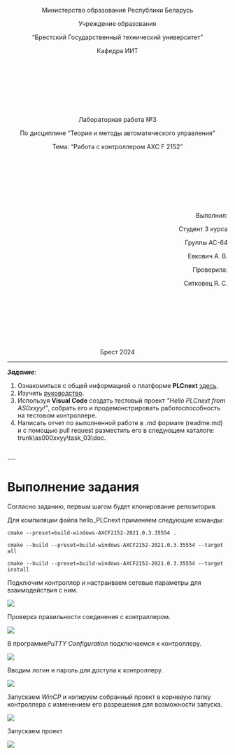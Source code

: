 <p style="text-align: center;">Министерство образования Республики Беларусь</p>
<p style="text-align: center;">Учреждение образования</p>
<p style="text-align: center;">“Брестский Государственный технический университет”</p>
<p style="text-align: center;">Кафедра ИИТ</p>
<div style="margin-bottom: 10em;"></div>
<p style="text-align: center;">Лабораторная работа №3</p>
<p style="text-align: center;">По дисциплине “Теория и методы автоматического управления”</p>
<p style="text-align: center;">Тема: “Работа с контроллером AXC F 2152”</p>
<div style="margin-bottom: 10em;"></div>
<p style="text-align: right;">Выполнил:</p>
<p style="text-align: right;">Студент 3 курса</p>
<p style="text-align: right;">Группы АС-64</p>
<p style="text-align: right;">Евкович А. В.</p>
<p style="text-align: right;">Проверила:</p>
<p style="text-align: right;">Ситковец Я. С.</p>
<div style="margin-bottom: 10em;"></div>
<p style="text-align: center;">Брест 2024</p>

---

***Задание***:
1. Ознакомиться с общей информацией о платформе **PLCnext** [здесь](https://www.plcnext.help/te/About/Home.htm).
2. Изучить [руководство](https://github.com/savushkin-r-d/PLCnext-howto/tree/master/HowTo%20build%20program%20Hello%20PLCnext).
3. Используя **Visual Code** создать тестовый проект *"Hello PLCnext from AS0xxyy!"*, собрать его и продемонстрировать работоспособность на тестовом контроллере.
4. Написать отчет по выполненной работе в .md формате (readme.md) и с помощью pull request разместить его в следующем каталоге: trunk\as000xxyy\task_03\doc.
<br>
---

# Выполнение задания #
Согласно заданию, первым шагом будет клонирование репозитория.

Для компиляции файла hello_PLCnext применяем следующие команды:

```
cmake --preset=build-windows-AXCF2152-2021.0.3.35554 .
```

```
cmake --build --preset=build-windows-AXCF2152-2021.0.3.35554 --target all
```

```
cmake --build --preset=build-windows-AXCF2152-2021.0.3.35554 --target install
```

<p>Подключим контроллер и настраиваем сетевые параметры для взаимодействия с ним.</p>

![](/img/ip.png)

<p>Проверка правильности соединения с контраллером.</p>

![](/img/connect.png)

<p>В программе<em>PuTTY Configuration</em> подключаемся к контроллеру.</p>

![](/img/login.png)

<p>Вводим логин и пароль для доступа к контроллеру.</p>

![](/img/password.png)

<p>Запускаем <em>WinCP</em> и копируем собранный проект в корневую папку контроллера с изменением его разрешения для возможности запуска.</p>

![](/img/hello_PLC.png)

<p>Запускаем проект</p>

![](/img/end.png)